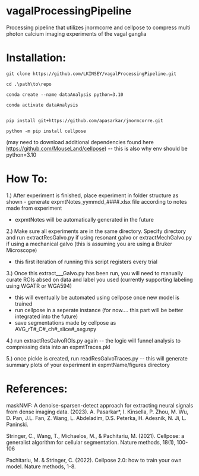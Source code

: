 # vagalProcessingPipeline
Processing pipeline that utilizes jnormcorre and cellpose to compress multi photon calcium imaging experiments of the vagal ganglia

# Installation:
```
git clone https://github.com/LKINSEY/vagalProcessingPipeline.git

cd .\path\to\repo

conda create --name dataAnalysis python=3.10

conda activate dataAnalysis


pip install git+https://github.com/apasarkar/jnormcorre.git

python -m pip install cellpose
```
(may need to download additional dependencies found here https://github.com/MouseLand/cellpose) -- this is also why env should be python=3.10



# How To:

1.) After experiment is finished, place experiment in folder structure as shown - generate expmtNotes_yymmdd_####.xlsx file according to notes made from experiment
- expmtNotes will be automatically generated in the future

2.) Make sure all experiments are in the same directory. Specify directory and run extractResGalvo.py if using resonant galvo or extractMechGalvo.py if using a mechanical galvo (this is assuming you are using a Bruker Microscope)
- this first iteration of running this script registers every trial

3.) Once this extract___Galvo.py has been run, you will need to manually curate ROIs absed on data and label you used (currently supporting labeling using WGATR or WGA594)
- this will eventually be automated using cellpose once new model is trained
- run cellpose in a seperate instance (for now.... this part will be better integrated into the future)
- save segmentations made by cellpose as AVG_rT#_C#_ch#_slice#_seg.npy

4.) run extractResGalvoROIs.py again -- the logic will funnel analysis to compressing data into an expmtTraces.pkl

5.) once pickle is created, run readResGalvoTraces.py -- this will generate summary plots of your experiment in expmtName/figures directory


# References:

maskNMF: A denoise-sparsen-detect approach for extracting neural signals from dense imaging data. (2023). A. Pasarkar*, I. Kinsella, P. Zhou, M. Wu, D. Pan, J.L. Fan, Z. Wang, L. Abdeladim, D.S. Peterka, H. Adesnik, N. Ji, L. Paninski.

Stringer, C., Wang, T., Michaelos, M., & Pachitariu, M. (2021). Cellpose: a generalist algorithm for cellular segmentation. Nature methods, 18(1), 100-106

Pachitariu, M. & Stringer, C. (2022). Cellpose 2.0: how to train your own model. Nature methods, 1-8.


